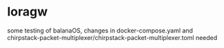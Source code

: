 # loragw

some testing of balanaOS, changes in docker-compose.yaml and chirpstack-packet-multiplexer/chirpstack-packet-multiplexer.toml needed
